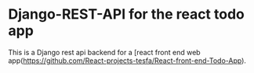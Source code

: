# Django-REST-API for the react todo app
This is a Django rest api backend for a [react front end web app(https://github.com/React-projects-tesfa/React-front-end-Todo-App).
